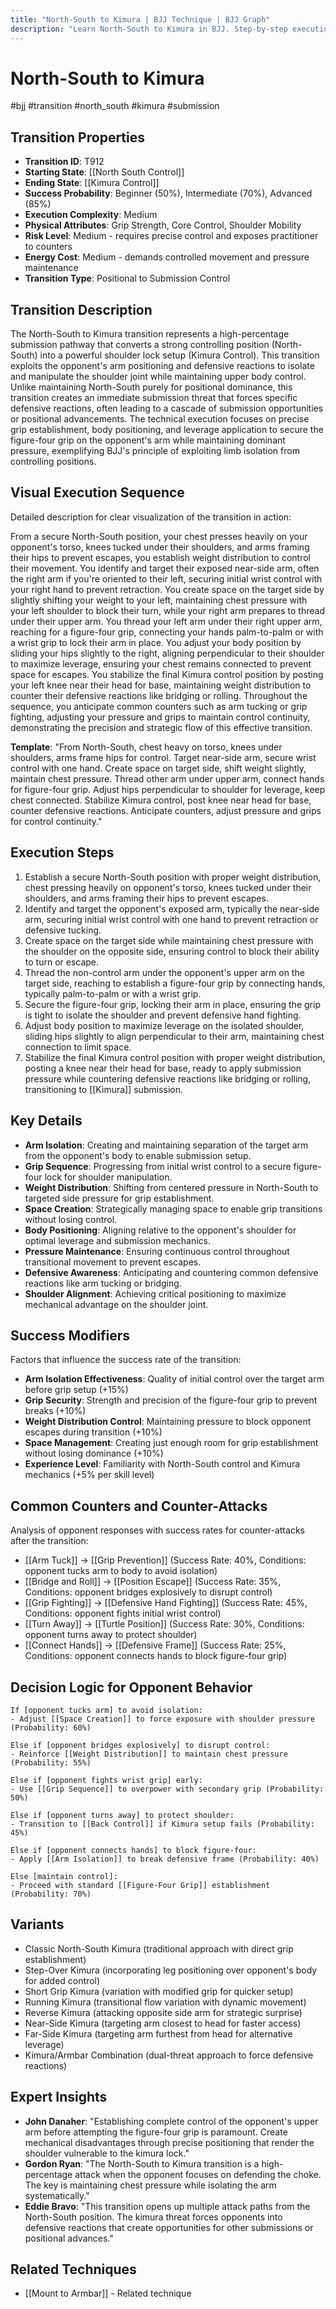 ```yaml
---
title: "North-South to Kimura | BJJ Technique | BJJ Graph"
description: "Learn North-South to Kimura in BJJ. Step-by-step execution. Complete technique guide with expert insights."
---
```




<!-- Schema Markup for SEO -->
<script type="application/ld+json">
{
  "@context": "https://schema.org",
  "@type": "HowTo",
  "name": "North-South to Kimura",
  "description": "Learn how to execute North-South to Kimura in Brazilian Jiu-Jitsu. Success: Beginner 50%, Intermediate 70%, Advanced 85%.",
  "step": [
    {
      "@type": "HowToStep",
      "name": "Establish a secure North-South",
      "text": "Establish a secure North-South position with proper weight distribution, chest pressing heavily on opponent's torso, knees tucked under their shoulders, and arms framing their hips to prevent escapes.",
      "position": 1
    },
    {
      "@type": "HowToStep",
      "name": "Identify and target the",
      "text": "Identify and target the opponent's exposed arm, typically the near-side arm, securing initial wrist control with one hand to prevent retraction or defensive tucking.",
      "position": 2
    },
    {
      "@type": "HowToStep",
      "name": "Create space on the",
      "text": "Create space on the target side while maintaining chest pressure with the shoulder on the opposite side, ensuring control to block their ability to turn or escape.",
      "position": 3
    },
    {
      "@type": "HowToStep",
      "name": "Thread the non-control arm",
      "text": "Thread the non-control arm under the opponent's upper arm on the target side, reaching to establish a figure-four grip by connecting hands, typically palm-to-palm or with a wrist grip.",
      "position": 4
    },
    {
      "@type": "HowToStep",
      "name": "Secure the figure-four grip,",
      "text": "Secure the figure-four grip, locking their arm in place, ensuring the grip is tight to isolate the shoulder and prevent defensive hand fighting.",
      "position": 5
    },
    {
      "@type": "HowToStep",
      "name": "Adjust body position to",
      "text": "Adjust body position to maximize leverage on the isolated shoulder, sliding hips slightly to align perpendicular to their arm, maintaining chest connection to limit space.",
      "position": 6
    },
    {
      "@type": "HowToStep",
      "name": "Stabilize the final Kimura",
      "text": "Stabilize the final Kimura control position with proper weight distribution, posting a knee near their head for base, ready to apply submission pressure while countering defensive reactions like bridging or rolling.",
      "position": 7
    }
  ],
  "tool": [
    "BJJ Gi or No-Gi attire",
    "Training partner",
    "Mat space"
  ],
  "totalTime": "PT5M"
}
</script>


<!-- Schema Markup for SEO -->
<script type="application/ld+json">
{
  "@context": "https://schema.org",
  "@type": "WebPage",
  "name": "North-South to Kimura",
  "description": "Learn North-South to Kimura in BJJ. Step-by-step execution. Complete technique guide with expert insights.",
  "url": "https://bjjgraph.com/transitions/north-south-to-kimura",
  "isPartOf": {
    "@type": "WebSite",
    "name": "BJJ Graph",
    "url": "https://bjjgraph.com"
  }
}
</script>


<script type="application/ld+json">
{
  "@context": "https://schema.org",
  "@type": "BreadcrumbList",
  "itemListElement": [
    {
      "@type": "ListItem",
      "position": 1,
      "name": "Home",
      "item": "https://bjjgraph.com/"
    },
    {
      "@type": "ListItem",
      "position": 2,
      "name": "Transitions",
      "item": "https://bjjgraph.com/transitions/"
    },
    {
      "@type": "ListItem",
      "position": 3,
      "name": "North-South to Kimura",
      "item": "https://bjjgraph.com/transitions/north-south-to-kimura"
    }
  ]
}
</script>


# North-South to Kimura
#bjj #transition #north_south #kimura #submission

## Transition Properties
- **Transition ID**: T912
- **Starting State**: [[North South Control]]
- **Ending State**: [[Kimura Control]]
- **Success Probability**: Beginner (50%), Intermediate (70%), Advanced (85%)
- **Execution Complexity**: Medium
- **Physical Attributes**: Grip Strength, Core Control, Shoulder Mobility
- **Risk Level**: Medium - requires precise control and exposes practitioner to counters
- **Energy Cost**: Medium - demands controlled movement and pressure maintenance
- **Transition Type**: Positional to Submission Control

## Transition Description
The North-South to Kimura transition represents a high-percentage submission pathway that converts a strong controlling position (North-South) into a powerful shoulder lock setup (Kimura Control). This transition exploits the opponent's arm positioning and defensive reactions to isolate and manipulate the shoulder joint while maintaining upper body control. Unlike maintaining North-South purely for positional dominance, this transition creates an immediate submission threat that forces specific defensive reactions, often leading to a cascade of submission opportunities or positional advancements. The technical execution focuses on precise grip establishment, body positioning, and leverage application to secure the figure-four grip on the opponent's arm while maintaining dominant pressure, exemplifying BJJ's principle of exploiting limb isolation from controlling positions.

## Visual Execution Sequence
Detailed description for clear visualization of the transition in action:

From a secure North-South position, your chest presses heavily on your opponent's torso, knees tucked under their shoulders, and arms framing their hips to prevent escapes, you establish weight distribution to control their movement. You identify and target their exposed near-side arm, often the right arm if you're oriented to their left, securing initial wrist control with your right hand to prevent retraction. You create space on the target side by slightly shifting your weight to your left, maintaining chest pressure with your left shoulder to block their turn, while your right arm prepares to thread under their upper arm. You thread your left arm under their right upper arm, reaching for a figure-four grip, connecting your hands palm-to-palm or with a wrist grip to lock their arm in place. You adjust your body position by sliding your hips slightly to the right, aligning perpendicular to their shoulder to maximize leverage, ensuring your chest remains connected to prevent space for escapes. You stabilize the final Kimura control position by posting your left knee near their head for base, maintaining weight distribution to counter their defensive reactions like bridging or rolling. Throughout the sequence, you anticipate common counters such as arm tucking or grip fighting, adjusting your pressure and grips to maintain control continuity, demonstrating the precision and strategic flow of this effective transition.

**Template**: "From North-South, chest heavy on torso, knees under shoulders, arms frame hips for control. Target near-side arm, secure wrist control with one hand. Create space on target side, shift weight slightly, maintain chest pressure. Thread other arm under upper arm, connect hands for figure-four grip. Adjust hips perpendicular to shoulder for leverage, keep chest connected. Stabilize Kimura control, post knee near head for base, counter defensive reactions. Anticipate counters, adjust pressure and grips for control continuity."

## Execution Steps
1. Establish a secure North-South position with proper weight distribution, chest pressing heavily on opponent's torso, knees tucked under their shoulders, and arms framing their hips to prevent escapes.
2. Identify and target the opponent's exposed arm, typically the near-side arm, securing initial wrist control with one hand to prevent retraction or defensive tucking.
3. Create space on the target side while maintaining chest pressure with the shoulder on the opposite side, ensuring control to block their ability to turn or escape.
4. Thread the non-control arm under the opponent's upper arm on the target side, reaching to establish a figure-four grip by connecting hands, typically palm-to-palm or with a wrist grip.
5. Secure the figure-four grip, locking their arm in place, ensuring the grip is tight to isolate the shoulder and prevent defensive hand fighting.
6. Adjust body position to maximize leverage on the isolated shoulder, sliding hips slightly to align perpendicular to their arm, maintaining chest connection to limit space.
7. Stabilize the final Kimura control position with proper weight distribution, posting a knee near their head for base, ready to apply submission pressure while countering defensive reactions like bridging or rolling, transitioning to [[Kimura]] submission.

## Key Details
- **Arm Isolation**: Creating and maintaining separation of the target arm from the opponent's body to enable submission setup.
- **Grip Sequence**: Progressing from initial wrist control to a secure figure-four lock for shoulder manipulation.
- **Weight Distribution**: Shifting from centered pressure in North-South to targeted side pressure for grip establishment.
- **Space Creation**: Strategically managing space to enable grip transitions without losing control.
- **Body Positioning**: Aligning relative to the opponent's shoulder for optimal leverage and submission mechanics.
- **Pressure Maintenance**: Ensuring continuous control throughout transitional movement to prevent escapes.
- **Defensive Awareness**: Anticipating and countering common defensive reactions like arm tucking or bridging.
- **Shoulder Alignment**: Achieving critical positioning to maximize mechanical advantage on the shoulder joint.

## Success Modifiers
Factors that influence the success rate of the transition:
- **Arm Isolation Effectiveness**: Quality of initial control over the target arm before grip setup (+15%)
- **Grip Security**: Strength and precision of the figure-four grip to prevent breaks (+10%)
- **Weight Distribution Control**: Maintaining pressure to block opponent escapes during transition (+10%)
- **Space Management**: Creating just enough room for grip establishment without losing dominance (+10%)
- **Experience Level**: Familiarity with North-South control and Kimura mechanics (+5% per skill level)

## Common Counters and Counter-Attacks
Analysis of opponent responses with success rates for counter-attacks after the transition:
- [[Arm Tuck]] → [[Grip Prevention]] (Success Rate: 40%, Conditions: opponent tucks arm to body to avoid isolation)
- [[Bridge and Roll]] → [[Position Escape]] (Success Rate: 35%, Conditions: opponent bridges explosively to disrupt control)
- [[Grip Fighting]] → [[Defensive Hand Fighting]] (Success Rate: 45%, Conditions: opponent fights initial wrist control)
- [[Turn Away]] → [[Turtle Position]] (Success Rate: 30%, Conditions: opponent turns away to protect shoulder)
- [[Connect Hands]] → [[Defensive Frame]] (Success Rate: 25%, Conditions: opponent connects hands to block figure-four grip)

## Decision Logic for Opponent Behavior
```
If [opponent tucks arm] to avoid isolation:
- Adjust [[Space Creation]] to force exposure with shoulder pressure (Probability: 60%)

Else if [opponent bridges explosively] to disrupt control:
- Reinforce [[Weight Distribution]] to maintain chest pressure (Probability: 55%)

Else if [opponent fights wrist grip] early:
- Use [[Grip Sequence]] to overpower with secondary grip (Probability: 50%)

Else if [opponent turns away] to protect shoulder:
- Transition to [[Back Control]] if Kimura setup fails (Probability: 45%)

Else if [opponent connects hands] to block figure-four:
- Apply [[Arm Isolation]] to break defensive frame (Probability: 40%)

Else [maintain control]:
- Proceed with standard [[Figure-Four Grip]] establishment (Probability: 70%)
```

## Variants
- Classic North-South Kimura (traditional approach with direct grip establishment)
- Step-Over Kimura (incorporating leg positioning over opponent's body for added control)
- Short Grip Kimura (variation with modified grip for quicker setup)
- Running Kimura (transitional flow variation with dynamic movement)
- Reverse Kimura (attacking opposite side arm for strategic surprise)
- Near-Side Kimura (targeting arm closest to head for faster access)
- Far-Side Kimura (targeting arm furthest from head for alternative leverage)
- Kimura/Armbar Combination (dual-threat approach to force defensive reactions)

## Expert Insights
- **John Danaher**: "Establishing complete control of the opponent's upper arm before attempting the figure-four grip is paramount. Create mechanical disadvantages through precise positioning that render the shoulder vulnerable to the kimura lock."
- **Gordon Ryan**: "The North-South to Kimura transition is a high-percentage attack when the opponent focuses on defending the choke. The key is maintaining chest pressure while isolating the arm systematically."
- **Eddie Bravo**: "This transition opens up multiple attack paths from the North-South position. The kimura threat forces opponents into defensive reactions that create opportunities for other submissions or positional advances."

## Related Techniques

- [[Mount to Armbar]] - Related technique

